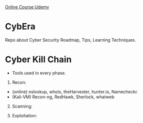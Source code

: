 [Online Course Udemy](https://www.udemy.com/course/complete-ethical-hacking-bootcamp-zero-to-mastery/)

# CybEra
Repo about Cyber Security Roadmap, Tips, Learning Techniques.

# Cyber Kill Chain
- Tools used in every phase.

1. Recon:
- (online) nslookup, whois, theHarvester, hunter.io, Namecheckr.
- (Kali-VM) Recon-ng, RedHawk, Sherlock, whatweb

2. Scanning:

3. Exploitation:

